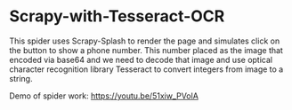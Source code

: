 # Scrapy-with-Tesseract-OCR
This spider uses Scrapy-Splash to render the page and simulates click on the button to show a phone number. This number placed as the image that encoded via base64 and we need to decode that image and use optical character recognition library Tesseract to convert integers from image to a string.

Demo of spider work: https://youtu.be/51xiw_PVolA
